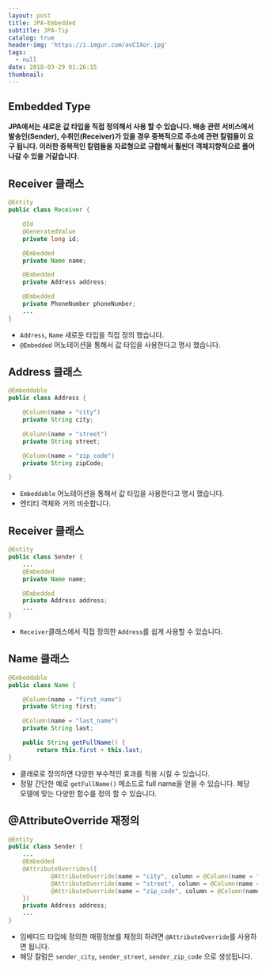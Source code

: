 ```yaml
---
layout: post
title: JPA-Embedded
subtitle: JPA-Tip
catalog: true
header-img: 'https://i.imgur.com/avC1Xor.jpg'
tags:
  - null
date: 2018-03-29 01:26:15
thumbnail:
---
```



## Embedded Type

**JPA에서는 새로운 값 타입을 직접 정의해서 사용 할 수 있습니다. 배송 관련 서비스에서 발송인(Sender), 수취인(Receiver)가 있을 경우 중복적으로 주소에 관련 칼럼들이 요구 됩니다. 이러한 중복적인 칼럼들을 자료형으로 규합해서 훨씬더 객체지향적으로 풀어 나갈 수 있을 거같습니다.**

## Receiver 클래스
```java
@Entity
public class Receiver {

    @Id
    @GeneratedValue
    private long id;

    @Embedded
    private Name name;

    @Embedded
    private Address address;

    @Embedded
    private PhoneNumber phoneNumber;
    ...
}
```

* `Address`, `Name` 새로운 타입을 직접 정의 했습니다.
* `@Embedded` 어노테이션을 통해서 값 타입을 사용한다고 명시 했습니다.

## Address 클래스
```java
@Embeddable
public class Address {

    @Column(name = "city")
    private String city;

    @Column(name = "street")
    private String street;

    @Column(name = "zip_code")
    private String zipCode;

}
```
* `Embeddable` 어노테이션을 통해서 값 타입을 사용한다고 명시 했습니다.
* 엔티티 객체와 거의 비슷합니다.


## Receiver 클래스
```java
@Entity
public class Sender {
    ...
    @Embedded
    private Name name;

    @Embedded
    private Address address;
    ...
}
```
* `Receiver`클래스에서 직접 정의한 `Address`를 쉽게 사용할 수 있습니다.

## Name 클래스
```java
@Embeddable
public class Name {

    @Column(name = "first_name")
    private String first;

    @Column(name = "last_name")
    private String last;

    public String getFullName() {
        return this.first + this.last;
}
```
* 클래로로 정의하면 다양한 부수적인 효과를 적용 시킬 수 있습니다.
* 정말 간단한 예로 `getFullName()` 메소드로 full name을 얻을 수 있습니다. 해당 모델에 맞는 다양한 함수를 정의 할 수 있습니다.

## @AttributeOverride 재정의

```java
@Entity
public class Sender {
    ...
    @Embedded
    @AttributeOverrides({
            @AttributeOverride(name = "city", column = @Column(name = "sender_city")),
            @AttributeOverride(name = "street", column = @Column(name = "sender_street")),
            @AttributeOverride(name = "zip_code", column = @Column(name = "sender_zip_code"))
    })
    private Address address;
    ...
}
```
* 임베디드 타입에 정의한 매핑정보를 재정의 하려면 `@AttributeOverride`를 사용하면 됩니다.
* 해당 칼럼은 `sender_city`, `sender_street`, `sender_zip_code` 으로 생성됩니다.

